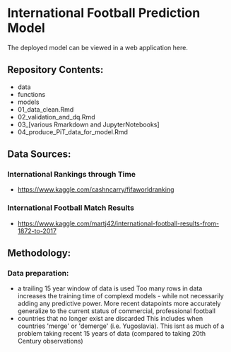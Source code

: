 # International Football Prediction Model

The deployed model can be viewed in a web application here.

## Repository Contents:
- data
- functions
- models
- 01_data_clean.Rmd
- 02_validation_and_dq.Rmd
- 03_[various Rmarkdown and JupyterNotebooks]
- 04_produce_PiT_data_for_model.Rmd

## Data Sources:

### International Rankings through Time
- https://www.kaggle.com/cashncarry/fifaworldranking

### International Football Match Results
- https://www.kaggle.com/martj42/international-football-results-from-1872-to-2017


## Methodology:

### Data preparation:
- a trailing 15 year window of data is used
Too many rows in data increases the training time of complexd models - while not necessarily adding any predictive power.
More recent datapoints more accurately generalize to the current status of commercial, professional football
- countries that no longer exist are discarded
This includes when countries 'merge' or 'demerge' (i.e. Yugoslavia). This isnt as much of a problem taking recent 15 years of data (compared to taking 20th Century observations)
